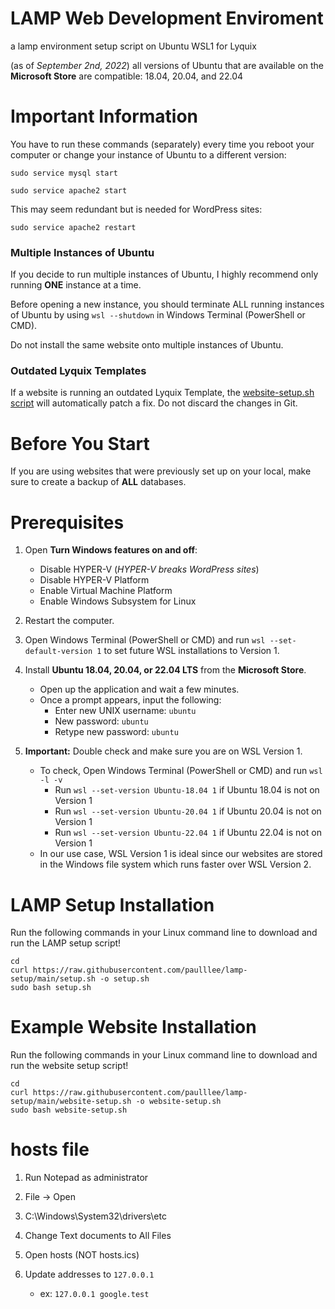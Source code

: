 # LAMP Web Development Enviroment

a lamp environment setup script on Ubuntu WSL1 for Lyquix

(as of *September 2nd, 2022*) all versions of Ubuntu that are available on the **Microsoft Store** are compatible: 18.04, 20.04, and 22.04

# Important Information

You have to run these commands (separately) every time you reboot your computer or change your instance of Ubuntu to a different version:

`sudo service mysql start`

`sudo service apache2 start`

This may seem redundant but is needed for WordPress sites:

`sudo service apache2 restart`

### Multiple Instances of Ubuntu

If you decide to run multiple instances of Ubuntu, I highly recommend only running **ONE** instance at a time.

Before opening a new instance, you should terminate ALL running instances of Ubuntu by using `wsl --shutdown` in Windows Terminal (PowerShell or CMD).

Do not install the same website onto multiple instances of Ubuntu.

### Outdated Lyquix Templates

If a website is running an outdated Lyquix Template, the [website-setup.sh script](website-setup.sh) will automatically patch a fix. Do not discard the changes in Git.

# Before You Start

If you are using websites that were previously set up on your local, make sure to create a backup of **ALL** databases.

# Prerequisites

1. Open **Turn Windows features on and off**:
   - Disable HYPER-V (*HYPER-V breaks WordPress sites*)
   - Disable HYPER-V Platform
   - Enable Virtual Machine Platform
   - Enable Windows Subsystem for Linux
   
2. Restart the computer.

3. Open Windows Terminal (PowerShell or CMD) and run `wsl --set-default-version 1` to set future WSL installations to Version 1.

4. Install **Ubuntu 18.04, 20.04, or 22.04 LTS** from the **Microsoft Store**.
   - Open up the application and wait a few minutes.
   - Once a prompt appears, input the following:
     - Enter new UNIX username: `ubuntu`
     - New password: `ubuntu`
     - Retype new password: `ubuntu`
     
5. **Important:** Double check and make sure you are on WSL Version 1.
     - To check, Open Windows Terminal (PowerShell or CMD) and run `wsl -l -v`
       - Run `wsl --set-version Ubuntu-18.04 1` if Ubuntu 18.04 is not on Version 1
       - Run `wsl --set-version Ubuntu-20.04 1` if Ubuntu 20.04 is not on Version 1
       - Run `wsl --set-version Ubuntu-22.04 1` if Ubuntu 22.04 is not on Version 1
     - In our use case, WSL Version 1 is ideal since our websites are stored in the Windows file system which runs faster over WSL Version 2.

# LAMP Setup Installation

Run the following commands in your Linux command line to download and run the LAMP setup script!

```
cd
curl https://raw.githubusercontent.com/paulllee/lamp-setup/main/setup.sh -o setup.sh
sudo bash setup.sh
```

# Example Website Installation

Run the following commands in your Linux command line to download and run the website setup script!

```
cd
curl https://raw.githubusercontent.com/paulllee/lamp-setup/main/website-setup.sh -o website-setup.sh
sudo bash website-setup.sh
```

# hosts file

1. Run Notepad as administrator

2. File → Open

3. C:\Windows\System32\drivers\etc

4. Change Text documents to All Files

5. Open hosts (NOT hosts.ics)

6. Update addresses to `127.0.0.1`
   - ex: `127.0.0.1 google.test`
